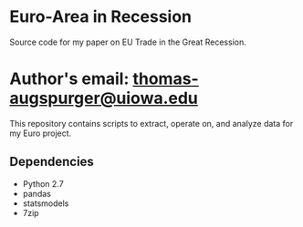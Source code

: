 Euro-Area in Recession
======================


Source code for my paper on EU Trade in the Great Recession.

Author's email: thomas-augspurger@uiowa.edu
=======
This repository contains scripts to extract, operate on, and analyze data for my Euro project.

Dependencies
------------

* Python 2.7
* pandas
* statsmodels
* 7zip
